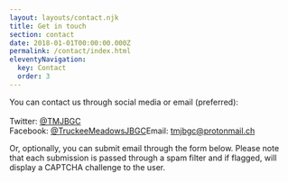 ```yaml
---
layout: layouts/contact.njk
title: Get in touch
section: contact
date: 2018-01-01T00:00:00.000Z
permalink: /contact/index.html
eleventyNavigation:
  key: Contact
  order: 3
---
```

You can contact us through social media or email (preferred):\
\
Twitter: [@TMJBGC](https://twitter.com/TMJBGC)\
Facebook: [@TruckeeMeadowsJBGC](https://www.facebook.com/TruckeeMeadowsJBGC)Email: [tmjbgc@protonmail.ch](mailto:tmjbgc@protonmail.ch)

Or, optionally, you can submit email through the form below. Please note that each submission is passed through a spam filter and if flagged, will display a CAPTCHA challenge to the user.